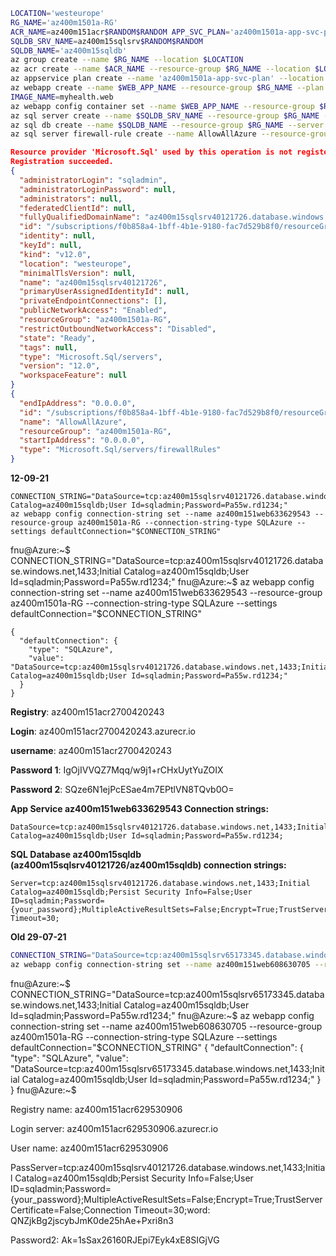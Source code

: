 ````bash
LOCATION='westeurope'
RG_NAME='az400m1501a-RG'
ACR_NAME=az400m151acr$RANDOM$RANDOM APP_SVC_PLAN='az400m1501a-app-svc-plan' WEB_APP_NAME=az400m151web$RANDOM$RANDOM
SQLDB_SRV_NAME=az400m15sqlsrv$RANDOM$RANDOM
SQLDB_NAME='az400m15sqldb'
az group create --name $RG_NAME --location $LOCATION 
az acr create --name $ACR_NAME --resource-group $RG_NAME --location $LOCATION --sku Standard --admin-enabled true
az appservice plan create --name 'az400m1501a-app-svc-plan' --location $LOCATION --resource-group $RG_NAME --is-linux
az webapp create --name $WEB_APP_NAME --resource-group $RG_NAME --plan $APP_SVC_PLAN --deployment-container-image-name elnably/dockerimagetest
IMAGE_NAME=myhealth.web 
az webapp config container set --name $WEB_APP_NAME --resource-group $RG_NAME --docker-custom-image-name $IMAGE_NAME --docker-registry-server-url $ACR_NAME.azurecr.io/$IMAGE_NAME:latest --docker-registry-server-url https://$ACR_NAME.azurecr.io
az sql server create --name $SQLDB_SRV_NAME --resource-group $RG_NAME --location $LOCATION --admin-user sqladmin --admin-password Pa55w.rd1234
az sql db create --name $SQLDB_NAME --resource-group $RG_NAME --server $SQLDB_SRV_NAME --service-objective S0 --no-wait
az sql server firewall-rule create --name AllowAllAzure --resource-group $RG_NAME --server $SQLDB_SRV_NAME --start-ip-address 0.0.0.0 --end-ip-address 0.0.0.0
````

````json
Resource provider 'Microsoft.Sql' used by this operation is not registered. We are registering for you.
Registration succeeded.
{
  "administratorLogin": "sqladmin",
  "administratorLoginPassword": null,
  "administrators": null,
  "federatedClientId": null,
  "fullyQualifiedDomainName": "az400m15sqlsrv40121726.database.windows.net",
  "id": "/subscriptions/f0b858a4-1bff-4b1e-9180-fac7d529b8f0/resourceGroups/az400m1501a-RG/providers/Microsoft.Sql/servers/az400m15sqlsrv40121726",
  "identity": null,
  "keyId": null,
  "kind": "v12.0",
  "location": "westeurope",
  "minimalTlsVersion": null,
  "name": "az400m15sqlsrv40121726",
  "primaryUserAssignedIdentityId": null,
  "privateEndpointConnections": [],
  "publicNetworkAccess": "Enabled",
  "resourceGroup": "az400m1501a-RG",
  "restrictOutboundNetworkAccess": "Disabled",
  "state": "Ready",
  "tags": null,
  "type": "Microsoft.Sql/servers",
  "version": "12.0",
  "workspaceFeature": null
}
{
  "endIpAddress": "0.0.0.0",
  "id": "/subscriptions/f0b858a4-1bff-4b1e-9180-fac7d529b8f0/resourceGroups/az400m1501a-RG/providers/Microsoft.Sql/servers/az400m15sqlsrv40121726/firewallRules/AllowAllAzure",
  "name": "AllowAllAzure",
  "resourceGroup": "az400m1501a-RG",
  "startIpAddress": "0.0.0.0",
  "type": "Microsoft.Sql/servers/firewallRules"
}
````

**12-09-21**

````
CONNECTION_STRING="DataSource=tcp:az400m15sqlsrv40121726.database.windows.net,1433;Initial Catalog=az400m15sqldb;User Id=sqladmin;Password=Pa55w.rd1234;"
az webapp config connection-string set --name az400m151web633629543 --resource-group az400m1501a-RG --connection-string-type SQLAzure --settings defaultConnection="$CONNECTION_STRING"
````

fnu@Azure:~$ CONNECTION_STRING="DataSource=tcp:az400m15sqlsrv40121726.database.windows.net,1433;Initial Catalog=az400m15sqldb;User Id=sqladmin;Password=Pa55w.rd1234;"
fnu@Azure:~$ az webapp config connection-string set --name az400m151web633629543 --resource-group az400m1501a-RG --connection-string-type SQLAzure --settings defaultConnection="$CONNECTION_STRING"

````
{
  "defaultConnection": {
    "type": "SQLAzure",
    "value": "DataSource=tcp:az400m15sqlsrv40121726.database.windows.net,1433;Initial Catalog=az400m15sqldb;User Id=sqladmin;Password=Pa55w.rd1234;"
  }
}
````

**Registry**: az400m151acr2700420243

**Login**: az400m151acr2700420243.azurecr.io

**username**: az400m151acr2700420243

**Password 1**: IgOjIVVQZ7Mqq/w9j1+rCHxUytYuZOIX

**Password 2**: SQze6N1ejPcESae4m7EPtlVN8TQvb0O=

**App Service az400m151web633629543 Connection strings:**

````
DataSource=tcp:az400m15sqlsrv40121726.database.windows.net,1433;Initial Catalog=az400m15sqldb;User Id=sqladmin;Password=Pa55w.rd1234;
````

**SQL Database az400m15sqldb (az400m15sqlsrv40121726/az400m15sqldb) connection strings:**

````
Server=tcp:az400m15sqlsrv40121726.database.windows.net,1433;Initial Catalog=az400m15sqldb;Persist Security Info=False;User ID=sqladmin;Password={your_password};MultipleActiveResultSets=False;Encrypt=True;TrustServerCertificate=False;Connection Timeout=30;
````





**Old 29-07-21**

````bash
CONNECTION_STRING="DataSource=tcp:az400m15sqlsrv65173345.database.windows.net,1433;Initial Catalog=az400m15sqldb;User Id=sqladmin;Password=Pa55w.rd1234;"
az webapp config connection-string set --name az400m151web608630705 --resource-group az400m1501a-RG --connection-string-type SQLAzure --settings defaultConnection="$CONNECTION_STRING"
````

fnu@Azure:~$ CONNECTION_STRING="DataSource=tcp:az400m15sqlsrv65173345.database.windows.net,1433;Initial Catalog=az400m15sqldb;User Id=sqladmin;Password=Pa55w.rd1234;"
fnu@Azure:~$ az webapp config connection-string set --name az400m151web608630705 --resource-group az400m1501a-RG --connection-string-type SQLAzure --settings defaultConnection="$CONNECTION_STRING"
{
  "defaultConnection": {
    "type": "SQLAzure",
    "value": "DataSource=tcp:az400m15sqlsrv65173345.database.windows.net,1433;Initial Catalog=az400m15sqldb;User Id=sqladmin;Password=Pa55w.rd1234;"
  }
}
fnu@Azure:~$



Registry name: az400m151acr629530906

Login server: az400m151acr629530906.azurecr.io

User name: az400m151acr629530906

PassServer=tcp:az400m15sqlsrv40121726.database.windows.net,1433;Initial Catalog=az400m15sqldb;Persist Security Info=False;User ID=sqladmin;Password={your_password};MultipleActiveResultSets=False;Encrypt=True;TrustServerCertificate=False;Connection Timeout=30;word: QNZjkBg2jscybJmK0de25hAe+Pxri8n3

Password2: Ak=1sSax26160RJEpi7Eyk4xE8SIGjVG